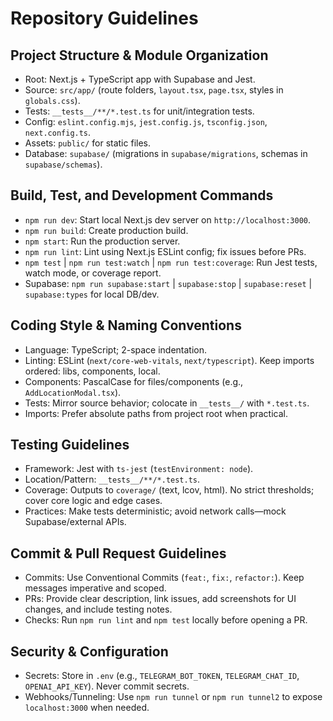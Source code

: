 # Repository Guidelines

## Project Structure & Module Organization
- Root: Next.js + TypeScript app with Supabase and Jest.
- Source: `src/app/` (route folders, `layout.tsx`, `page.tsx`, styles in `globals.css`).
- Tests: `__tests__/**/*.test.ts` for unit/integration tests.
- Config: `eslint.config.mjs`, `jest.config.js`, `tsconfig.json`, `next.config.ts`.
- Assets: `public/` for static files.
- Database: `supabase/` (migrations in `supabase/migrations`, schemas in `supabase/schemas`).

## Build, Test, and Development Commands
- `npm run dev`: Start local Next.js dev server on `http://localhost:3000`.
- `npm run build`: Create production build.
- `npm start`: Run the production server.
- `npm run lint`: Lint using Next.js ESLint config; fix issues before PRs.
- `npm test` | `npm run test:watch` | `npm run test:coverage`: Run Jest tests, watch mode, or coverage report.
- Supabase: `npm run supabase:start` | `supabase:stop` | `supabase:reset` | `supabase:types` for local DB/dev.

## Coding Style & Naming Conventions
- Language: TypeScript; 2-space indentation.
- Linting: ESLint (`next/core-web-vitals`, `next/typescript`). Keep imports ordered: libs, components, local.
- Components: PascalCase for files/components (e.g., `AddLocationModal.tsx`).
- Tests: Mirror source behavior; colocate in `__tests__/` with `*.test.ts`.
- Imports: Prefer absolute paths from project root when practical.

## Testing Guidelines
- Framework: Jest with `ts-jest` (`testEnvironment: node`).
- Location/Pattern: `__tests__/**/*.test.ts`.
- Coverage: Outputs to `coverage/` (text, lcov, html). No strict thresholds; cover core logic and edge cases.
- Practices: Make tests deterministic; avoid network calls—mock Supabase/external APIs.

## Commit & Pull Request Guidelines
- Commits: Use Conventional Commits (`feat:`, `fix:`, `refactor:`). Keep messages imperative and scoped.
- PRs: Provide clear description, link issues, add screenshots for UI changes, and include testing notes.
- Checks: Run `npm run lint` and `npm test` locally before opening a PR.

## Security & Configuration
- Secrets: Store in `.env` (e.g., `TELEGRAM_BOT_TOKEN`, `TELEGRAM_CHAT_ID`, `OPENAI_API_KEY`). Never commit secrets.
- Webhooks/Tunneling: Use `npm run tunnel` or `npm run tunnel2` to expose `localhost:3000` when needed.
